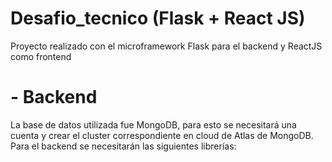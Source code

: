 # Desafio_tecnico (Flask + React JS)
Proyecto realizado con el microframework Flask para el backend y ReactJS como frontend

# - Backend
La base de datos utilizada fue MongoDB, para esto se necesitará una cuenta y crear el cluster correspondiente en cloud de Atlas de MongoDB.<br />
Para el backend se necesitarán las siguientes librerías: 

